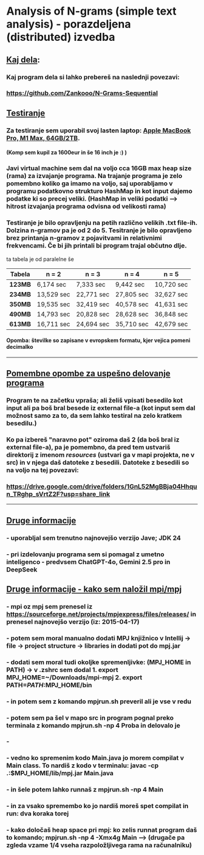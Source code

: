 # Analysis of N-grams (simple text analysis) - porazdeljena (distributed) izvedba

## <ins>Kaj dela</ins>:
### Kaj program dela si lahko prebereš na naslednji povezavi:
### https://github.com/Zankooo/N-Grams-Sequential

## <ins> Testiranje </ins>
### Za testiranje sem uporabil svoj lasten laptop: <ins>Apple MacBook Pro, M1 Max, 64GB/2TB</ins>.
#### (Komp sem kupil za 1600eur in še 16 inch je :) )
### Javi virtual machine sem dal na voljo cca 16GB max heap size (rama) za izvajanje programa. Na trajanje programa je zelo pomembno koliko ga imamo na voljo, saj uporabljamo v programu podatkovno strukturo HashMap in kot input dajemo podatke ki so precej veliki. (HashMap in veliki podatki --> hitrost izvajanja programa odvisna od velikosti rama)</ins>
### Testiranje je bilo opravljenju na petih različno velikih .txt file-ih. Dolzina n-gramov pa je od 2 do 5. Tesitranje je bilo opravljeno brez printanja n-gramov z pojavitvami in relativnimi frekvencami. Če bi jih printali bi program trajal občutno dlje.

ta tabela je od paralelne še

| Tabela    | n = 2      | n = 3      | n = 4      | n = 5      |
|-----------|------------|------------|------------|------------|
| **123MB** | 6,174 sec  | 7,333 sec  | 9,442 sec  | 10,720 sec |
| **234MB** | 13,529 sec | 22,771 sec | 27,805 sec | 32,627 sec |
| **350MB** | 19,535 sec | 32,419 sec | 40,578 sec | 41,631 sec |
| **490MB** | 14,793 sec | 20,828 sec | 28,628 sec | 36,848 sec |
| **613MB** | 16,711 sec | 24,694 sec | 35,710 sec | 42,679 sec |

#### Opomba: številke so zapisane v evropskem formatu, kjer vejica pomeni decimalko

<hr>

## <ins>Pomembne opombe za uspešno delovanje programa</ins>
### Program te na začetku vpraša; ali želiš vpisati besedilo kot input ali pa boš bral besede iz external file-a (kot input sem dal možnost samo za to, da sem lahko testiral na zelo kratkem besedilu.)
### Ko pa izbereš "naravno pot" oziroma daš 2 (da boš bral iz external file-a), pa je pomembno, da pred tem ustvariš direktorij z imenom *resources* (ustvari ga v mapi projekta, ne v src) in v njega daš datoteke z besedili. Datoteke z besedili so na voljo na tej povezavi:
### https://drive.google.com/drive/folders/1GnL52MgBBja04Hhqun_TRghp_sVrtZ2F?usp=share_link

<hr>


## <ins>Druge informacije</ins>
### - uporabljal sem trenutno najnovejšo verzijo Jave; JDK 24
### - pri izdelovanju programa sem si pomagal z umetno inteligenco - predvsem ChatGPT-4o, Gemini 2.5 pro in DeepSeek

## <ins>Druge informacije - kako sem naložil mpi/mpj</ins>
### - mpi oz mpj sem prenesel iz https://sourceforge.net/projects/mpjexpress/files/releases/ in prenesel najnovejšo verzijo (iz: 2015-04-17)
### - potem sem moral manualno dodati MPJ knjižnico v Intellij -> file -> project structure -> libraries in dodati pot do mpj.jar
### - dodati sem moral tudi okoljke spremenljivke: (MPJ_HOME in PATH) -> v .zshrc sem dodal 1.  export MPJ_HOME=~/Downloads/mpi-mpj 2.  export PATH=$PATH:$MPJ_HOME/bin 
### - in potem sem z komando mpjrun.sh preveril ali je vse v redu
### - potem sem pa šel v mapo src in  program pognal preko terminala z komando mpjrun.sh -np 4 Proba in delovalo je
### -
### - vedno ko spremenim kodo Main.java jo morem compilat v Main class. To nardiš z kodo v terminalu: javac -cp .:$MPJ_HOME/lib/mpj.jar Main.java 
### - in šele potem lahko runnaš z mpjrun.sh -np 4 Main      
### - in za vsako spremembo ko jo nardiš moreš spet compilat in run: dva koraka torej

### - kako določaš heap space pri mpj: ko zelis runnat program daš to komando; mpjrun.sh -np 4 -Xmx4g Main --> (drugače pa zgleda vzame 1/4 vseha razpoložljivega rama na računalniku)
